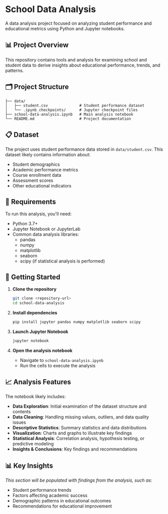 # School Data Analysis

A data analysis project focused on analyzing student performance and educational metrics using Python and Jupyter notebooks.

## 📊 Project Overview

This repository contains tools and analysis for examining school and student data to derive insights about educational performance, trends, and patterns.

## 🗂️ Project Structure

```
├── data/
│   ├── student.csv              # Student performance dataset
│   └── .ipynb_checkpoints/      # Jupyter checkpoint files
├── school-data-analysis.ipynb   # Main analysis notebook
└── README.md                    # Project documentation
```

## 📋 Dataset

The project uses student performance data stored in `data/student.csv`. This dataset likely contains information about:
- Student demographics
- Academic performance metrics
- Course enrollment data
- Assessment scores
- Other educational indicators

## 🔧 Requirements

To run this analysis, you'll need:

- Python 3.7+
- Jupyter Notebook or JupyterLab
- Common data analysis libraries:
  - pandas
  - numpy
  - matplotlib
  - seaborn
  - scipy (if statistical analysis is performed)

## 🚀 Getting Started

1. **Clone the repository**
   ```bash
   git clone <repository-url>
   cd school-data-analysis
   ```

2. **Install dependencies**
   ```bash
   pip install jupyter pandas numpy matplotlib seaborn scipy
   ```

3. **Launch Jupyter Notebook**
   ```bash
   jupyter notebook
   ```

4. **Open the analysis notebook**
   - Navigate to `school-data-analysis.ipynb`
   - Run the cells to execute the analysis

## 📈 Analysis Features

The notebook likely includes:
- **Data Exploration**: Initial examination of the dataset structure and contents
- **Data Cleaning**: Handling missing values, outliers, and data quality issues
- **Descriptive Statistics**: Summary statistics and data distributions
- **Visualization**: Charts and graphs to illustrate key findings
- **Statistical Analysis**: Correlation analysis, hypothesis testing, or predictive modeling
- **Insights & Conclusions**: Key findings and recommendations

## 📊 Key Insights

*This section will be populated with findings from the analysis, such as:*
- Student performance trends
- Factors affecting academic success
- Demographic patterns in educational outcomes
- Recommendations for educational improvement

